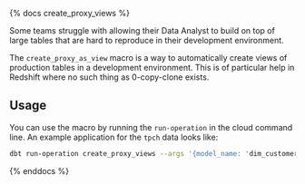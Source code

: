 {% docs create_proxy_views %}

Some teams struggle with allowing their Data Analyst to build on top of large tables that are hard to reproduce in their development environment.

The `create_proxy_as_view` macro is a way to automatically create views of production tables in a development environment. This is of particular help in Redshift where no such thing as 0-copy-clone exists.

## Usage

You can use the macro by running the `run-operation` in the cloud command line.
An example application for the `tpch` data looks like:

```sh
dbt run-operation create_proxy_views --args '{model_name: 'dim_customers', production_schema: 'analytics'}'
```

{% enddocs %}
